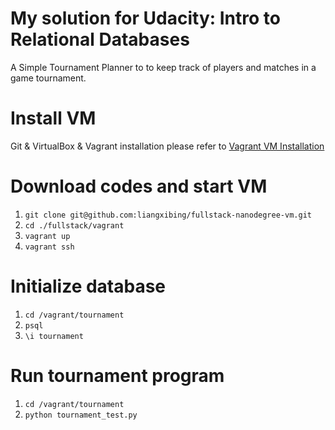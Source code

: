 My solution for Udacity: Intro to Relational Databases
=============
A Simple Tournament Planner to to keep track of players and matches in a game tournament.

Install VM
=============
Git & VirtualBox & Vagrant installation please refer to [Vagrant VM Installation](https://udacity.atlassian.net/wiki/display/BENDH/Vagrant+VM+Installation)

Download codes and start VM
=============
1. ```git clone git@github.com:liangxibing/fullstack-nanodegree-vm.git```
2. ```cd ./fullstack/vagrant```
3. ```vagrant up```
4. ```vagrant ssh```

Initialize database
=============
1. ```cd /vagrant/tournament```
2. ```psql```
3. ```\i tournament```

Run tournament program
=============
1. ```cd /vagrant/tournament```
2. ```python tournament_test.py```
